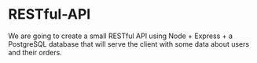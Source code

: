 # RESTful-API
We are going to create a small RESTful API using Node + Express + a PostgreSQL database that will serve the client with some data about users and their orders.
